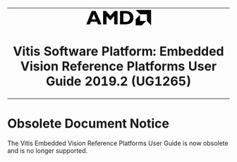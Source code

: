 ﻿<table style="width:100%">
  <tr>

<th width="100%" colspan="6"><img src="https://github.com/Xilinx/Image-Collateral/blob/main/xilinx-logo.png?raw=true" width="30%"/><h1>Vitis Software Platform: Embedded Vision Reference Platforms User Guide 2019.2 (UG1265)</h1>
</table>

# Obsolete Document Notice

The Vitis Embedded Vision Reference Platforms User Guide is now obsolete and is no longer supported.
